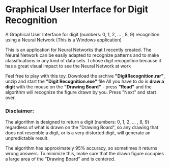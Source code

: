 # Graphical User Interface for Digit Recognition
A Graphical User Interface for digit (numbers: 0, 1, 2, ... , 8, 9) recognition using a Neural Network
(This is a Windows application)

This is an application for Neural Networks that I recently created.
The Neural Network can be easily adapted to recognize patterns and to make classifications in any kind of data sets.
I chose digit recognition because it has a great visual impact to see the Neural Network at work

Feel free to play with this toy. Download the archive **"DigitRecognition.rar"**, unzip and start the **"Digit Recognition.exe"** file
All you have to do is **draw a digit** with the mouse on the **"Drawing Board"** - press **"Read"** and the algorithm will recognize the figure drawn by you. Press "Next" and start over.

### Disclaimer:
The algorithm is designed to return a digit (numbers: 0, 1, 2, ... , 8, 9) regardless of what is drawn on the "Drawing Board", so any drawing that does not resemble a digit, or is a very distorted digit, will generate an unpredictable result.

The algorithm has approximately 95% accuracy, so sometimes it returns wrong answers. To minimize this, make sure that the drawn figure occupies a large area of the "Drawing Board" and is centered.
